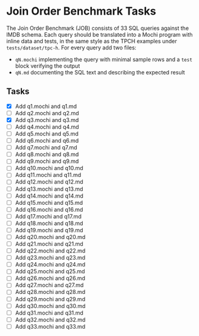 # Join Order Benchmark Tasks

The Join Order Benchmark (JOB) consists of 33 SQL queries against the IMDB schema.
Each query should be translated into a Mochi program with inline data and tests, in the same style as the TPCH examples under `tests/dataset/tpc-h`.
For every query add two files:

- `qN.mochi` implementing the query with minimal sample rows and a `test` block verifying the output
- `qN.md` documenting the SQL text and describing the expected result

## Tasks
- [x] Add q1.mochi and q1.md
- [ ] Add q2.mochi and q2.md
 - [x] Add q3.mochi and q3.md
- [ ] Add q4.mochi and q4.md
- [ ] Add q5.mochi and q5.md
- [ ] Add q6.mochi and q6.md
- [ ] Add q7.mochi and q7.md
- [ ] Add q8.mochi and q8.md
- [ ] Add q9.mochi and q9.md
- [ ] Add q10.mochi and q10.md
- [ ] Add q11.mochi and q11.md
- [ ] Add q12.mochi and q12.md
- [ ] Add q13.mochi and q13.md
- [ ] Add q14.mochi and q14.md
- [ ] Add q15.mochi and q15.md
- [ ] Add q16.mochi and q16.md
- [ ] Add q17.mochi and q17.md
- [ ] Add q18.mochi and q18.md
- [ ] Add q19.mochi and q19.md
- [ ] Add q20.mochi and q20.md
- [ ] Add q21.mochi and q21.md
- [ ] Add q22.mochi and q22.md
- [ ] Add q23.mochi and q23.md
- [ ] Add q24.mochi and q24.md
- [ ] Add q25.mochi and q25.md
- [ ] Add q26.mochi and q26.md
- [ ] Add q27.mochi and q27.md
- [ ] Add q28.mochi and q28.md
- [ ] Add q29.mochi and q29.md
- [ ] Add q30.mochi and q30.md
- [ ] Add q31.mochi and q31.md
- [ ] Add q32.mochi and q32.md
- [ ] Add q33.mochi and q33.md
